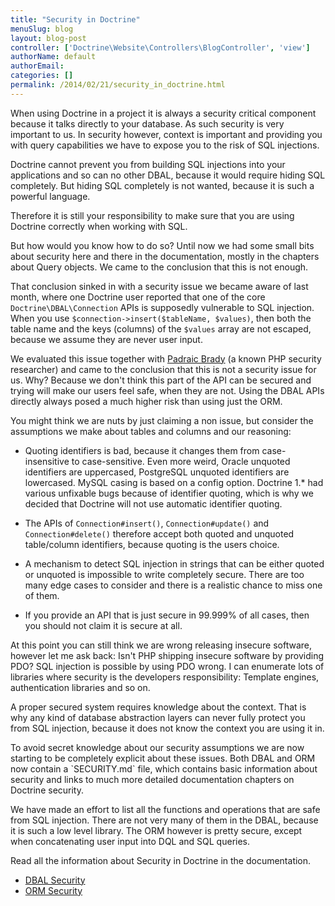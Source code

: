 ```yaml
---
title: "Security in Doctrine"
menuSlug: blog
layout: blog-post
controller: ['Doctrine\Website\Controllers\BlogController', 'view']
authorName: default
authorEmail:
categories: []
permalink: /2014/02/21/security_in_doctrine.html
---
```

When using Doctrine in a project it is always a security critical
component because it talks directly to your database. As such security
is very important to us. In security however, context is important and
providing you with query capabilities we have to expose you to the risk
of SQL injections.

Doctrine cannot prevent you from building SQL injections into your
applications and so can no other DBAL, because it would require hiding
SQL completely. But hiding SQL completely is not wanted, because it is
such a powerful language.

Therefore it is still your responsibility to make sure that you are
using Doctrine correctly when working with SQL.

But how would you know how to do so? Until now we had some small bits
about security here and there in the documentation, mostly in the
chapters about Query objects. We came to the conclusion that this is not
enough.

That conclusion sinked in with a security issue we became aware of last
month, where one Doctrine user reported that one of the core
`Doctrine\DBAL\Connection` APIs is supposedly vulnerable to SQL
injection. When you use `$connection->insert($tableName, $values)`, then
both the table name and the keys (columns) of the `$values` array are
not escaped, because we assume they are never user input.

We evaluated this issue together with [Padraic
Brady](http://blog.astrumfutura.com/) (a known PHP security researcher)
and came to the conclusion that this is not a security issue for us.
Why? Because we don't think this part of the API can be secured and
trying will make our users feel safe, when they are not. Using the DBAL
APIs directly always posed a much higher risk than using just the ORM.

You might think we are nuts by just claiming a non issue, but consider
the assumptions we make about tables and columns and our reasoning:

-   Quoting identifiers is bad, because it changes them from
    case-insensitive to case-sensitive. Even more weird, Oracle unquoted
    identifiers are uppercased, PostgreSQL unquoted identifiers are
    lowercased. MySQL casing is based on a config option. Doctrine 1.\*
    had various unfixable bugs because of identifier quoting, which is
    why we decided that Doctrine will not use automatic identifier
    quoting.

-   The APIs of `Connection#insert()`, `Connection#update()` and
    `Connection#delete()` therefore accept both quoted and unquoted
    table/column identifiers, because quoting is the users choice.

-   A mechanism to detect SQL injection in strings that can be either
    quoted or unquoted is impossible to write completely secure. There
    are too many edge cases to consider and there is a realistic chance
    to miss one of them.

-   If you provide an API that is just secure in 99.999% of all cases,
    then you should not claim it is secure at all.

At this point you can still think we are wrong releasing insecure
software, however let me ask back: Isn't PHP shipping insecure software
by providing PDO? SQL injection is possible by using PDO wrong. I can
enumerate lots of libraries where security is the developers
responsibility: Template engines, authentication libraries and so on.

A proper secured system requires knowledge about the context. That is
why any kind of database abstraction layers can never fully protect you
from SQL injection, because it does not know the context you are using
it in.

To avoid secret knowledge about our security assumptions we are now
starting to be completely explicit about these issues. Both DBAL and ORM
now contain a \`SECURITY.md\` file, which contains basic information
about security and links to much more detailed documentation chapters on
Doctrine security.

We have made an effort to list all the functions and operations that are
safe from SQL injection. There are not very many of them in the DBAL,
because it is such a low level library. The ORM however is pretty
secure, except when concatenating user input into DQL and SQL queries.

Read all the information about Security in Doctrine in the
documentation.

-   [DBAL
    Security](http://docs.doctrine-project.org/projects/doctrine-dbal/en/latest/reference/security.html)
-   [ORM
    Security](http://docs.doctrine-project.org/en/latest/reference/security.html)

